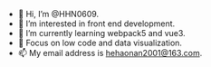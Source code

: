 - 👋 Hi, I’m @HHN0609.
- 👀 I’m interested in front end development.
- 🌱 I’m currently learning webpack5 and vue3.
- 🌱 Focus on low code and data visualization. 
- 📫 My email address is hehaonan2001@163.com.

<!---
HHN0609/HHN0609 is a ✨ special ✨ repository because its `README.md` (this file) appears on your GitHub profile.
You can click the Preview link to take a look at your changes.
--->
